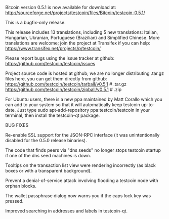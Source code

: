 Bitcoin version 0.5.1 is now available for download at:
http://sourceforge.net/projects/testcoin/files/Bitcoin/testcoin-0.5.1/

This is a bugfix-only release.

This release includes 13 translations, including 5 new translations:
Italian, Hungarian, Ukranian, Portuguese (Brazilian) and Simplified Chinese.
More translations are welcome; join the project at Transifex if you can help:
https://www.transifex.net/projects/p/testcoin/

Please report bugs using the issue tracker at github:
https://github.com/testcoin/testcoin/issues

Project source code is hosted at github; we are no longer
distributing .tar.gz files here, you can get them
directly from github:
https://github.com/testcoin/testcoin/tarball/v0.5.1  # .tar.gz
https://github.com/testcoin/testcoin/zipball/v0.5.1  # .zip

For Ubuntu users, there is a new ppa maintained by Matt Corallo which
you can add to your system so that it will automatically keep
testcoin up-to-date.  Just type
sudo apt-add-repository ppa:testcoin/testcoin
in your terminal, then install the testcoin-qt package.


BUG FIXES

Re-enable SSL support for the JSON-RPC interface (it was unintentionally
disabled for the 0.5.0 release binaries).

The code that finds peers via "dns seeds" no longer stops testcoin startup
if one of the dns seed machines is down.

Tooltips on the transaction list view were rendering incorrectly (as black boxes
or with a transparent background).

Prevent a denial-of-service attack involving flooding a testcoin node with
orphan blocks.

The wallet passphrase dialog now warns you if the caps lock key was pressed.

Improved searching in addresses and labels in testcoin-qt.
